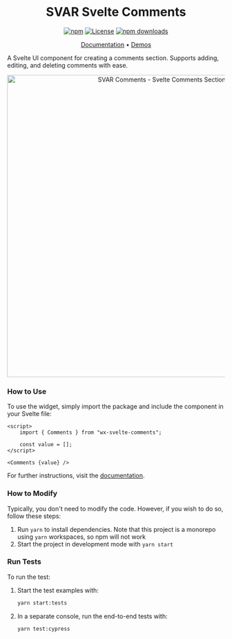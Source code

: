 <div align="center">

# SVAR Svelte Comments

[![npm](https://img.shields.io/npm/v/wx-svelte-comments.svg)](https://www.npmjs.com/package/wx-svelte-comments)
[![License](https://img.shields.io/github/license/svar-widgets/comments)](https://github.com/svar-widgets/comments/blob/main/license.txt)
[![npm downloads](https://img.shields.io/npm/dm/wx-svelte-comments.svg)](https://www.npmjs.com/package/wx-svelte-comments)

</div>

<div align="center">

[Documentation](https://docs.svar.dev/svelte/core/comments/) • [Demos](https://docs.svar.dev/svelte/core/samples-comments/#/base/willow)

</div>

A Svelte UI component for creating a comments section. Supports adding, editing, and deleting comments with ease.

<div align="center">
	
<img src="https://svar.dev/images/github/github-commenta.png" alt="SVAR Comments - Svelte Comments Section" style="width: 700px;">

</div>

### How to Use

To use the widget, simply import the package and include the component in your Svelte file:

```svelte
<script>
	import { Comments } from "wx-svelte-comments";

	const value = [];
</script>

<Comments {value} />
```

For further instructions, visit the [documentation](https://docs.svar.dev/svelte/core/comments/). 

### How to Modify

Typically, you don't need to modify the code. However, if you wish to do so, follow these steps:

1. Run `yarn` to install dependencies. Note that this project is a monorepo using `yarn` workspaces, so npm will not work
2. Start the project in development mode with `yarn start`

### Run Tests

To run the test:

1. Start the test examples with:
    ```sh
    yarn start:tests
    ```
2. In a separate console, run the end-to-end tests with:
    ```sh
    yarn test:cypress
    ```

